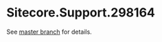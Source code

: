 # Sitecore.Support.298164

See [master branch](https://github.com/sitecoresupport/Sitecore.Support.298164) for details.